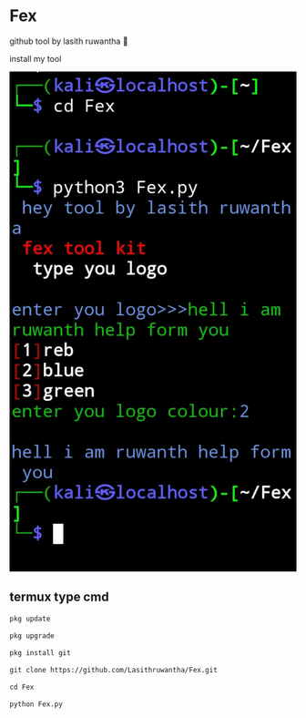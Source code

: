 # Fex
<p>github tool by lasith ruwantha 👑</p>
<p>install my tool</p>

![Fex](Fex.png)

## termux type cmd
```
pkg update
```
```
pkg upgrade
```
```
pkg install git
```
```
git clone https://github.com/Lasithruwantha/Fex.git

```
```
cd Fex
```
```
python Fex.py
```

